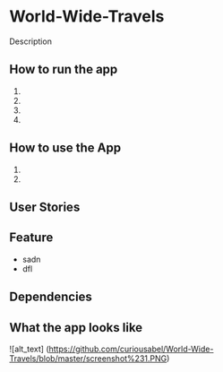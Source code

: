 # World-Wide-Travels
Description

## How to run the app 

1.
2.
3.
4.


## How to use the App 
1.
3.

## User Stories

## Feature 

* sadn
 * dfl
 
 ## Dependencies 
 
 
 ## What the app looks like 
 ![alt_text] (https://github.com/curiousabel/World-Wide-Travels/blob/master/screenshot%231.PNG)
 
